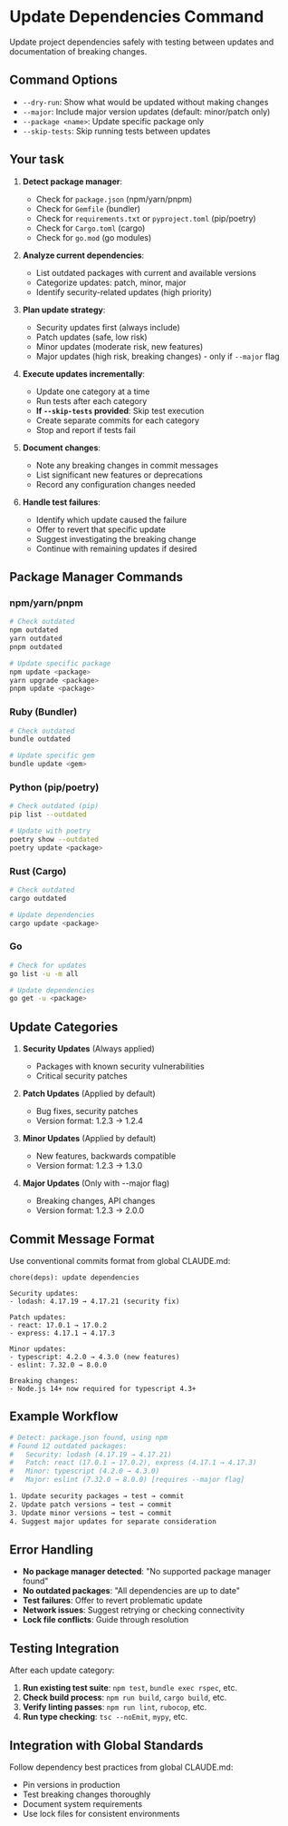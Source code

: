 # Update Dependencies Command

Update project dependencies safely with testing between updates and documentation of breaking changes.

## Command Options

- `--dry-run`: Show what would be updated without making changes
- `--major`: Include major version updates (default: minor/patch only)
- `--package <name>`: Update specific package only
- `--skip-tests`: Skip running tests between updates

## Your task

1. **Detect package manager**:
   - Check for `package.json` (npm/yarn/pnpm)
   - Check for `Gemfile` (bundler)
   - Check for `requirements.txt` or `pyproject.toml` (pip/poetry)
   - Check for `Cargo.toml` (cargo)
   - Check for `go.mod` (go modules)

2. **Analyze current dependencies**:
   - List outdated packages with current and available versions
   - Categorize updates: patch, minor, major
   - Identify security-related updates (high priority)

3. **Plan update strategy**:
   - Security updates first (always include)
   - Patch updates (safe, low risk)
   - Minor updates (moderate risk, new features)
   - Major updates (high risk, breaking changes) - only if `--major` flag

4. **Execute updates incrementally**:
   - Update one category at a time
   - Run tests after each category
   - **If `--skip-tests` provided**: Skip test execution
   - Create separate commits for each category
   - Stop and report if tests fail

5. **Document changes**:
   - Note any breaking changes in commit messages
   - List significant new features or deprecations
   - Record any configuration changes needed

6. **Handle test failures**:
   - Identify which update caused the failure
   - Offer to revert that specific update
   - Suggest investigating the breaking change
   - Continue with remaining updates if desired

## Package Manager Commands

### npm/yarn/pnpm

```bash
# Check outdated
npm outdated
yarn outdated
pnpm outdated

# Update specific package
npm update <package>
yarn upgrade <package>
pnpm update <package>
```

### Ruby (Bundler)

```bash
# Check outdated
bundle outdated

# Update specific gem
bundle update <gem>
```

### Python (pip/poetry)

```bash
# Check outdated (pip)
pip list --outdated

# Update with poetry
poetry show --outdated
poetry update <package>
```

### Rust (Cargo)

```bash
# Check outdated
cargo outdated

# Update dependencies
cargo update <package>
```

### Go

```bash
# Check for updates
go list -u -m all

# Update dependencies
go get -u <package>
```

## Update Categories

1. **Security Updates** (Always applied)
   - Packages with known security vulnerabilities
   - Critical security patches

2. **Patch Updates** (Applied by default)
   - Bug fixes, security patches
   - Version format: 1.2.3 → 1.2.4

3. **Minor Updates** (Applied by default)
   - New features, backwards compatible
   - Version format: 1.2.3 → 1.3.0

4. **Major Updates** (Only with --major flag)
   - Breaking changes, API changes
   - Version format: 1.2.3 → 2.0.0

## Commit Message Format

Use conventional commits format from global CLAUDE.md:

```text
chore(deps): update dependencies

Security updates:
- lodash: 4.17.19 → 4.17.21 (security fix)

Patch updates:
- react: 17.0.1 → 17.0.2
- express: 4.17.1 → 4.17.3

Minor updates:
- typescript: 4.2.0 → 4.3.0 (new features)
- eslint: 7.32.0 → 8.0.0

Breaking changes:
- Node.js 14+ now required for typescript 4.3+
```

## Example Workflow

```bash
# Detect: package.json found, using npm
# Found 12 outdated packages:
#   Security: lodash (4.17.19 → 4.17.21)
#   Patch: react (17.0.1 → 17.0.2), express (4.17.1 → 4.17.3)
#   Minor: typescript (4.2.0 → 4.3.0)
#   Major: eslint (7.32.0 → 8.0.0) [requires --major flag]

1. Update security packages → test → commit
2. Update patch versions → test → commit
3. Update minor versions → test → commit
4. Suggest major updates for separate consideration
```

## Error Handling

- **No package manager detected**: "No supported package manager found"
- **No outdated packages**: "All dependencies are up to date"
- **Test failures**: Offer to revert problematic update
- **Network issues**: Suggest retrying or checking connectivity
- **Lock file conflicts**: Guide through resolution

## Testing Integration

After each update category:

1. **Run existing test suite**: `npm test`, `bundle exec rspec`, etc.
2. **Check build process**: `npm run build`, `cargo build`, etc.
3. **Verify linting passes**: `npm run lint`, `rubocop`, etc.
4. **Run type checking**: `tsc --noEmit`, `mypy`, etc.

## Integration with Global Standards

Follow dependency best practices from global CLAUDE.md:

- Pin versions in production
- Test breaking changes thoroughly
- Document system requirements
- Use lock files for consistent environments
